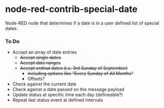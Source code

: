 # node-red-contrib-special-date

Node-RED node that determines if a date is in a user defined list of special dates.

### To Do

- Accept an array of date entries
  - ~~Accept single dates~~
  - ~~Accept date ranges~~
  - ~~Accept ordinal dates (i.e. 3rd Sunday of September)~~
    - ~~including options like "Every Sunday of All Months"~~
    - Offsets?
- Check against the current date
- Check against a date passed on the message payload
- Update status at specific time each day (defineable?)
- Repeat last status event at defined intervals
